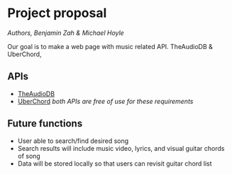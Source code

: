 # Project proposal
_Authors, Benjamin Zah & Michael Hoyle_

Our goal is to make a web page with  music related API. TheAudioDB & UberChord, 

## APIs

* [TheAudioDB](https://www.theaudiodb.com/)
* [UberChord](https://api.uberchord.com/)
_both APIs are free of use for these requirements_

## Future functions

* User able to search/find desired song
* Search results will include music video, lyrics, and visual guitar chords of song
* Data will be stored locally so that users can revisit guitar chord list